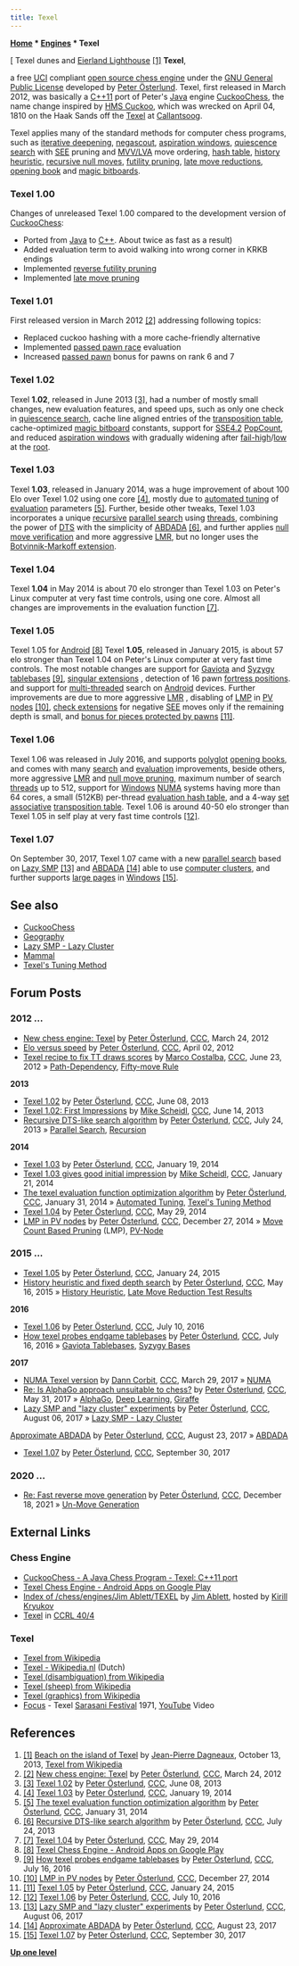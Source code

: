 ```yaml
---
title: Texel
---
```

**[Home](Home "Home") \* [Engines](Engines "Engines") \* Texel**



[ Texel dunes and [Eierland Lighthouse](https://en.wikipedia.org/wiki/Eierland_Lighthouse) <a id="cite-note-1" href="#cite-ref-1">[1]</a>
**Texel**,  
 
a free [UCI](UCI "UCI") compliant [open source chess engine](Category:Open_Source "Category:Open Source") under the [GNU General Public License](Free_Software_Foundation#GPL "Free Software Foundation") developed by [Peter Österlund](Peter_%C3%96sterlund "Peter Österlund"). Texel, first released in March 2012, was basically a [C++11](Cpp "Cpp") port of Peter's [Java](Java "Java") engine [CuckooChess](CuckooChess "CuckooChess"), the name change inspired by [HMS Cuckoo](https://en.wikipedia.org/wiki/HMS_Cuckoo_%281806%29), which was wrecked on April 04, 1810 on the Haak Sands off the [Texel](https://en.wikipedia.org/wiki/Texel) at [Callantsoog](https://en.wikipedia.org/wiki/Callantsoog). 


Texel applies many of the standard methods for computer chess programs, such as [iterative deepening](Iterative_Deepening "Iterative Deepening"), [negascout](NegaScout "NegaScout"), [aspiration windows](Aspiration_Windows "Aspiration Windows"), [quiescence search](Quiescence_Search "Quiescence Search") with [SEE](Static_Exchange_Evaluation "Static Exchange Evaluation") pruning and [MVV/LVA](MVV-LVA "MVV-LVA") move ordering, [hash table](Transposition_Table "Transposition Table"), [history heuristic](History_Heuristic "History Heuristic"), [recursive null moves](Null_Move_Pruning "Null Move Pruning"), [futility pruning](Futility_Pruning "Futility Pruning"), [late move reductions](Late_Move_Reductions "Late Move Reductions"), [opening book](Opening_Book "Opening Book") and [magic bitboards](Magic_Bitboards "Magic Bitboards"). 



### Texel 1.00


Changes of unreleased Texel 1.00 compared to the development version of [CuckooChess](CuckooChess "CuckooChess"): 



* Ported from [Java](Java "Java") to [C++](Cpp "Cpp"). About twice as fast as a result)
* Added evaluation term to avoid walking into wrong corner in KRKB endings
* Implemented [reverse futility pruning](Reverse_Futility_Pruning "Reverse Futility Pruning")
* Implemented [late move pruning](Futility_Pruning#MoveCountBasedPruning "Futility Pruning")






### Texel 1.01


First released version in March 2012 <a id="cite-note-2" href="#cite-ref-2">[2]</a> addressing following topics:



* Replaced cuckoo hashing with a more cache-friendly alternative
* Implemented [passed pawn race](Pawn_Race "Pawn Race") evaluation
* Increased [passed pawn](Passed_Pawn "Passed Pawn") bonus for pawns on rank 6 and 7






### Texel 1.02


Texel **1.02**, released in June 2013 <a id="cite-note-3" href="#cite-ref-3">[3]</a>, had a number of mostly small changes, new evaluation features, and speed ups, such as only one check in [quiescence search](Quiescence_Search "Quiescence Search"), cache line aligned entries of the [transposition table](Transposition_Table "Transposition Table"), cache-optimized [magic bitboard](Magic_Bitboards "Magic Bitboards") constants, support for [SSE4.2](SSE4#SSE4.2 "SSE4") [PopCount](Population_Count "Population Count"), and reduced [aspiration windows](Aspiration_Windows "Aspiration Windows") with gradually widening after [fail-high](Fail-High "Fail-High")/[low](Fail-Low "Fail-Low") at the [root](Root "Root").




### Texel 1.03


Texel **1.03**, released in January 2014, was a huge improvement of about 100 Elo over Texel 1.02 using one core <a id="cite-note-4" href="#cite-ref-4">[4]</a>, mostly due to [automated tuning](Texel%27s_Tuning_Method "Texel's Tuning Method") of [evaluation](Evaluation "Evaluation") parameters <a id="cite-note-5" href="#cite-ref-5">[5]</a>. Further, beside other tweaks, Texel 1.03 incorporates a unique [recursive](Recursion "Recursion") [parallel search](Parallel_Search "Parallel Search") using [threads](Thread "Thread"), combining the power of [DTS](Dynamic_Tree_Splitting "Dynamic Tree Splitting") with the simplicity of [ABDADA](ABDADA "ABDADA") <a id="cite-note-6" href="#cite-ref-6">[6]</a>, and further applies [null move verification](Null_Move_Pruning#ZugzwangVerification "Null Move Pruning") and more aggressive [LMR](Late_Move_Reductions "Late Move Reductions"), but no longer uses the [Botvinnik-Markoff extension](Botvinnik-Markoff_Extension "Botvinnik-Markoff Extension").




### Texel 1.04


Texel **1.04** in May 2014 is about 70 elo stronger than Texel 1.03 on Peter's Linux computer at very fast time controls, using one core. Almost all changes are improvements in the evaluation function <a id="cite-note-7" href="#cite-ref-7">[7]</a>.




### Texel 1.05


 [](https://play.google.com/store/apps/details?id=org.petero.texelchessengine&hl=en) Texel 1.05 for [Android](Android "Android") <a id="cite-note-8" href="#cite-ref-8">[8]</a> 
Texel **1.05**, released in January 2015, is about 57 elo stronger than Texel 1.04 on Peter's Linux computer at very fast time controls. The most notable changes are support for [Gaviota](Gaviota_Tablebases "Gaviota Tablebases") and [Syzygy tablebases](Syzygy_Bases "Syzygy Bases") <a id="cite-note-9" href="#cite-ref-9">[9]</a>, [singular extensions](Singular_Extensions "Singular Extensions") , detection of 16 pawn [fortress positions](Fortress "Fortress"). and support for [multi-threaded](Thread "Thread") search on [Android](Android "Android") devices. Further improvements are due to more aggressive [LMR](Late_Move_Reductions "Late Move Reductions") , disabling of [LMP](Futility_Pruning#MoveCountBasedPruning "Futility Pruning") in [PV nodes](Node_Types#PV "Node Types") <a id="cite-note-10" href="#cite-ref-10">[10]</a>, [check extensions](Check_Extensions "Check Extensions") for negative [SEE](Static_Exchange_Evaluation "Static Exchange Evaluation") moves only if the remaining depth is small, and [bonus for pieces protected by pawns](Connectivity "Connectivity") <a id="cite-note-11" href="#cite-ref-11">[11]</a>.




### Texel 1.06


Texel 1.06 was released in July 2016, and supports [polyglot](PolyGlot "PolyGlot") [opening books](Opening_Book "Opening Book"), and comes with many [search](Search "Search") and [evaluation](Evaluation "Evaluation") improvements, beside others, more aggressive [LMR](Late_Move_Reductions "Late Move Reductions") and [null move pruning](Null_Move_Pruning "Null Move Pruning"), maximum number of search [threads](Thread "Thread") up to 512, support for [Windows](Windows "Windows") [NUMA](NUMA "NUMA") systems having more than 64 cores, a small (512KB) per-thread [evaluation hash table](Evaluation_Hash_Table "Evaluation Hash Table"), and a 4-way [set associative](https://en.wikipedia.org/wiki/Set-associative#Associativity) [transposition table](Transposition_Table "Transposition Table"). Texel 1.06 is around 40-50 elo stronger than Texel 1.05 in self play at very fast time controls <a id="cite-note-12" href="#cite-ref-12">[12]</a>.




### Texel 1.07


On September 30, 2017, Texel 1.07 came with a new [parallel search](Parallel_Search "Parallel Search") based on [Lazy SMP](Lazy_SMP "Lazy SMP") <a id="cite-note-13" href="#cite-ref-13">[13]</a> and [ABDADA](ABDADA "ABDADA") <a id="cite-note-14" href="#cite-ref-14">[14]</a> able to use [computer clusters](https://en.wikipedia.org/wiki/Computer_cluster), and further supports [large pages](Memory#HugePages "Memory") in [Windows](Windows "Windows") <a id="cite-note-15" href="#cite-ref-15">[15]</a>.



## See also


* [CuckooChess](CuckooChess "CuckooChess")
* [Geography](Category:Geography "Category:Geography")
* [Lazy SMP - Lazy Cluster](Lazy_SMP#LazyCluster "Lazy SMP")
* [Mammal](Category:Mammal "Category:Mammal")
* [Texel's Tuning Method](Texel%27s_Tuning_Method "Texel's Tuning Method")


## Forum Posts


### 2012 ...


* [New chess engine: Texel](http://www.talkchess.com/forum/viewtopic.php?t=42999) by [Peter Österlund](Peter_%C3%96sterlund "Peter Österlund"), [CCC](CCC "CCC"), March 24, 2012
* [Elo versus speed](http://www.talkchess.com/forum/viewtopic.php?t=43134) by [Peter Österlund](Peter_%C3%96sterlund "Peter Österlund"), [CCC](CCC "CCC"), April 02, 2012
* [Texel recipe to fix TT draws scores](http://www.talkchess.com/forum/viewtopic.php?t=44167) by [Marco Costalba](Marco_Costalba "Marco Costalba"), [CCC](CCC "CCC"), June 23, 2012 » [Path-Dependency](Path-Dependency "Path-Dependency"), [Fifty-move Rule](Fifty-move_Rule "Fifty-move Rule")


**2013**



* [Texel 1.02](http://www.talkchess.com/forum/viewtopic.php?t=48228) by [Peter Österlund](Peter_%C3%96sterlund "Peter Österlund"), [CCC](CCC "CCC"), June 08, 2013
* [Texel 1.02: First Impressions](http://www.talkchess.com/forum/viewtopic.php?t=48272) by [Mike Scheidl](index.php?title=Michael_Scheidl&action=edit&redlink=1 "Michael Scheidl (page does not exist)"), [CCC](CCC "CCC"), June 14, 2013
* [Recursive DTS-like search algorithm](http://www.talkchess.com/forum/viewtopic.php?t=48752) by [Peter Österlund](Peter_%C3%96sterlund "Peter Österlund"), [CCC](CCC "CCC"), July 24, 2013 » [Parallel Search](Parallel_Search "Parallel Search"), [Recursion](Recursion "Recursion")


**2014**



* [Texel 1.03](http://www.talkchess.com/forum/viewtopic.php?t=50964) by [Peter Österlund](Peter_%C3%96sterlund "Peter Österlund"), [CCC](CCC "CCC"), January 19, 2014
* [Texel 1.03 gives good initial impression](http://www.talkchess.com/forum/viewtopic.php?t=50984) by [Mike Scheidl](index.php?title=Michael_Scheidl&action=edit&redlink=1 "Michael Scheidl (page does not exist)"), [CCC](CCC "CCC"), January 21, 2014
* [The texel evaluation function optimization algorithm](http://www.talkchess.com/forum/viewtopic.php?topic_view=threads&p=555522&t=50823) by [Peter Österlund](Peter_%C3%96sterlund "Peter Österlund"), [CCC](CCC "CCC"), January 31, 2014 » [Automated Tuning](Automated_Tuning "Automated Tuning"), [Texel's Tuning Method](Texel%27s_Tuning_Method "Texel's Tuning Method")
* [Texel 1.04](http://www.talkchess.com/forum/viewtopic.php?t=52470) by [Peter Österlund](Peter_%C3%96sterlund "Peter Österlund"), [CCC](CCC "CCC"), May 29, 2014
* [LMP in PV nodes](http://www.talkchess.com/forum/viewtopic.php?t=54761) by [Peter Österlund](Peter_%C3%96sterlund "Peter Österlund"), [CCC](CCC "CCC"), December 27, 2014 » [Move Count Based Pruning](Futility_Pruning#MoveCountBasedPruning "Futility Pruning") (LMP), [PV-Node](Node_Types#PV "Node Types")


### 2015 ...


* [Texel 1.05](http://www.talkchess.com/forum/viewtopic.php?t=55058) by [Peter Österlund](Peter_%C3%96sterlund "Peter Österlund"), [CCC](CCC "CCC"), January 24, 2015
* [History heuristic and fixed depth search](http://www.talkchess.com/forum/viewtopic.php?t=56372) by [Peter Österlund](Peter_%C3%96sterlund "Peter Österlund"), [CCC](CCC "CCC"), May 16, 2015 » [History Heuristic](History_Heuristic "History Heuristic"), [Late Move Reduction Test Results](Late_Move_Reduction_Test_Results "Late Move Reduction Test Results")


**2016**



* [Texel 1.06](http://www.talkchess.com/forum/viewtopic.php?t=60774) by [Peter Österlund](Peter_%C3%96sterlund "Peter Österlund"), [CCC](CCC "CCC"), July 10, 2016
* [How texel probes endgame tablebases](http://www.talkchess.com/forum/viewtopic.php?t=60833) by [Peter Österlund](Peter_%C3%96sterlund "Peter Österlund"), [CCC](CCC "CCC"), July 16, 2016 » [Gaviota Tablebases](Gaviota_Tablebases "Gaviota Tablebases"), [Syzygy Bases](Syzygy_Bases "Syzygy Bases")


**2017**



* [NUMA Texel version](http://www.talkchess.com/forum/viewtopic.php?t=63582) by [Dann Corbit](Dann_Corbit "Dann Corbit"), [CCC](CCC "CCC"), March 29, 2017 » [NUMA](NUMA "NUMA")
* [Re: Is AlphaGo approach unsuitable to chess?](http://www.talkchess.com/forum/viewtopic.php?t=64096&start=12) by [Peter Österlund](Peter_%C3%96sterlund "Peter Österlund"), [CCC](CCC "CCC"), May 31, 2017 » [AlphaGo](index.php?title=AlphaGo&action=edit&redlink=1 "AlphaGo (page does not exist)"), [Deep Learning](Deep_Learning "Deep Learning"), [Giraffe](Giraffe "Giraffe")
* [Lazy SMP and "lazy cluster" experiments](http://www.talkchess.com/forum/viewtopic.php?t=64824) by [Peter Österlund](Peter_%C3%96sterlund "Peter Österlund"), [CCC](CCC "CCC"), August 06, 2017 » [Lazy SMP - Lazy Cluster](Lazy_SMP#LazyCluster "Lazy SMP")


 [Approximate ABDADA](http://www.talkchess.com/forum/viewtopic.php?t=64824&start=43) by [Peter Österlund](Peter_%C3%96sterlund "Peter Österlund"), [CCC](CCC "CCC"), August 23, 2017 » [ABDADA](ABDADA "ABDADA")
* [Texel 1.07](http://www.talkchess.com/forum/viewtopic.php?t=65339) by [Peter Österlund](Peter_%C3%96sterlund "Peter Österlund"), [CCC](CCC "CCC"), September 30, 2017


### 2020 ...


* [Re: Fast reverse move generation](https://www.talkchess.com/forum3/viewtopic.php?f=7&t=78913&start=1) by [Peter Österlund](Peter_%C3%96sterlund "Peter Österlund"), [CCC](CCC "CCC"), December 18, 2021 » [Un-Move Generation](Move_Generation#Reverse "Move Generation")


## External Links


### Chess Engine


* [CuckooChess - A Java Chess Program - Texel: C++11 port](http://hem.bredband.net/petero2b/javachess/index.html)
* [Texel Chess Engine - Android Apps on Google Play](https://play.google.com/store/apps/details?id=org.petero.texelchessengine&hl=en)
* [Index of /chess/engines/Jim Ablett/TEXEL](http://kirr.homeunix.org/chess/engines/Jim%20Ablett/TEXEL/) by [Jim Ablett](Jim_Ablett "Jim Ablett"), hosted by [Kirill Kryukov](Kirill_Kryukov "Kirill Kryukov")
* [Texel](http://www.computerchess.org.uk/ccrl/404/cgi/compare_engines.cgi?family=Texel&print=Rating+list&print=Results+table&print=LOS+table&print=Ponder+hit+table&print=Eval+difference+table&print=Comopp+gamenum+table&print=Overlap+table&print=Score+with+common+opponents) in [CCRL 40/4](CCRL "CCRL")


### Texel


* [Texel from Wikipedia](https://en.wikipedia.org/wiki/Texel)
* [Texel - Wikipedia.nl](https://nl.wikipedia.org/wiki/Texel) (Dutch)
* [Texel (disambiguation) from Wikipedia](https://en.wikipedia.org/wiki/Texel_%28disambiguation%29)
* [Texel (sheep) from Wikipedia](https://en.wikipedia.org/wiki/Texel_%28sheep%29)
* [Texel (graphics) from Wikipedia](https://en.wikipedia.org/wiki/Texel_%28graphics%29)
* [Focus](Category:Focus "Category:Focus") - Texel [Sarasani Festival](https://nl.wikipedia.org/wiki/Sarasani_(Texel)) 1971, [YouTube](https://en.wikipedia.org/wiki/YouTube) Video


 
## References


1. <a id="cite-ref-1" href="#cite-note-1">[1]</a> [Beach on the island of Texel](https://en.wikipedia.org/wiki/File:Beach_Texel_Netherlands.jpg) by [Jean-Pierre Dagneaux](http://commons.wikimedia.org/wiki/User:Jpda), October 13, 2013, [Texel from Wikipedia](https://en.wikipedia.org/wiki/Texel)
2. <a id="cite-ref-2" href="#cite-note-2">[2]</a> [New chess engine: Texel](http://www.talkchess.com/forum/viewtopic.php?t=42999) by [Peter Österlund](Peter_%C3%96sterlund "Peter Österlund"), [CCC](CCC "CCC"), March 24, 2012
3. <a id="cite-ref-3" href="#cite-note-3">[3]</a> [Texel 1.02](http://www.talkchess.com/forum/viewtopic.php?t=48228) by [Peter Österlund](Peter_%C3%96sterlund "Peter Österlund"), [CCC](CCC "CCC"), June 08, 2013
4. <a id="cite-ref-4" href="#cite-note-4">[4]</a> [Texel 1.03](http://www.talkchess.com/forum/viewtopic.php?t=50964) by [Peter Österlund](Peter_%C3%96sterlund "Peter Österlund"), [CCC](CCC "CCC"), January 19, 2014
5. <a id="cite-ref-5" href="#cite-note-5">[5]</a> [The texel evaluation function optimization algorithm](http://www.talkchess.com/forum/viewtopic.php?topic_view=threads&p=555522&t=50823) by [Peter Österlund](Peter_%C3%96sterlund "Peter Österlund"), [CCC](CCC "CCC"), January 31, 2014
6. <a id="cite-ref-6" href="#cite-note-6">[6]</a>  [Recursive DTS-like search algorithm](http://www.talkchess.com/forum/viewtopic.php?t=48752) by [Peter Österlund](Peter_%C3%96sterlund "Peter Österlund"), [CCC](CCC "CCC"), July 24, 2013
7. <a id="cite-ref-7" href="#cite-note-7">[7]</a> [Texel 1.04](http://www.talkchess.com/forum/viewtopic.php?t=52470) by [Peter Österlund](Peter_%C3%96sterlund "Peter Österlund"), [CCC](CCC "CCC"), May 29, 2014
8. <a id="cite-ref-8" href="#cite-note-8">[8]</a> [Texel Chess Engine - Android Apps on Google Play](https://play.google.com/store/apps/details?id=org.petero.texelchessengine&hl=en)
9. <a id="cite-ref-9" href="#cite-note-9">[9]</a> [How texel probes endgame tablebases](http://www.talkchess.com/forum/viewtopic.php?t=60833) by [Peter Österlund](Peter_%C3%96sterlund "Peter Österlund"), [CCC](CCC "CCC"), July 16, 2016
10. <a id="cite-ref-10" href="#cite-note-10">[10]</a> [LMP in PV nodes](http://www.talkchess.com/forum/viewtopic.php?t=54761) by [Peter Österlund](Peter_%C3%96sterlund "Peter Österlund"), [CCC](CCC "CCC"), December 27, 2014
11. <a id="cite-ref-11" href="#cite-note-11">[11]</a> [Texel 1.05](http://www.talkchess.com/forum/viewtopic.php?t=55058) by [Peter Österlund](Peter_%C3%96sterlund "Peter Österlund"), [CCC](CCC "CCC"), January 24, 2015
12. <a id="cite-ref-12" href="#cite-note-12">[12]</a> [Texel 1.06](http://www.talkchess.com/forum/viewtopic.php?t=60774) by [Peter Österlund](Peter_%C3%96sterlund "Peter Österlund"), [CCC](CCC "CCC"), July 10, 2016
13. <a id="cite-ref-13" href="#cite-note-13">[13]</a> [Lazy SMP and "lazy cluster" experiments](http://talkchess.com/forum/viewtopic.php?topic_view=threads&p=726656&t=64824) by [Peter Österlund](Peter_%C3%96sterlund "Peter Österlund"), [CCC](CCC "CCC"), August 06, 2017
14. <a id="cite-ref-14" href="#cite-note-14">[14]</a> [Approximate ABDADA](http://talkchess.com/forum/viewtopic.php?topic_view=threads&p=728817&t=64824) by [Peter Österlund](Peter_%C3%96sterlund "Peter Österlund"), [CCC](CCC "CCC"), August 23, 2017
15. <a id="cite-ref-15" href="#cite-note-15">[15]</a> [Texel 1.07](http://www.talkchess.com/forum/viewtopic.php?t=65339) by [Peter Österlund](Peter_%C3%96sterlund "Peter Österlund"), [CCC](CCC "CCC"), September 30, 2017

**[Up one level](Engines "Engines")**







 
